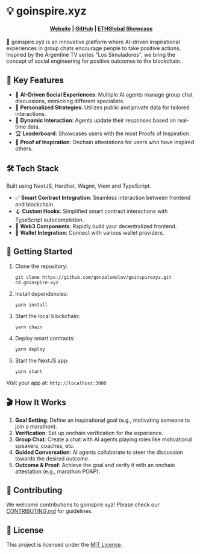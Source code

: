 # 💡 goinspire.xyz

<h4 align="center">
  <a href="https://goinspire.xyz">Website</a> |
  <a href="https://github.com/gonzalomelov/goinspirexyz">GitHub</a> |
  <a href="https://ethglobal.com/showcase/goinspire-xyz-yzvyj">ETHGlobal Showcase</a>
</h4>

🚀 goinspire.xyz is an innovative platform where AI-driven inspirational experiences in group chats encourage people to take positive actions. Inspired by the Argentine TV series "Los Simuladores", we bring the concept of social engineering for positive outcomes to the blockchain.

## 🌟 Key Features

- 🤖 **AI-Driven Social Experiences**: Multiple AI agents manage group chat discussions, mimicking different specialists.
- 🎯 **Personalized Strategies**: Utilizes public and private data for tailored interactions.
- 🔄 **Dynamic Interaction**: Agents update their responses based on real-time data.
- 🏆 **Leaderboard**: Showcases users with the most Proofs of Inspiration.
- 📜 **Proof of Inspiration**: Onchain attestations for users who have inspired others.

## 🛠 Tech Stack

Built using NextJS, Hardhat, Wagmi, Viem and TypeScript.

- ✅ **Smart Contract Integration**: Seamless interaction between frontend and blockchain.
- 🪝 **Custom Hooks**: Simplified smart contract interactions with TypeScript autocompletion.
- 🧱 **Web3 Components**: Rapidly build your decentralized frontend.
- 🔐 **Wallet Integration**: Connect with various wallet providers.

## 🚀 Getting Started

1. Clone the repository:
   ```
   git clone https://github.com/gonzalomelov/goinspirexyz.git
   cd goinspire-xyz
   ```

2. Install dependencies:
   ```
   yarn install
   ```

3. Start the local blockchain:
   ```
   yarn chain
   ```

4. Deploy smart contracts:
   ```
   yarn deploy
   ```

5. Start the NextJS app:
   ```
   yarn start
   ```

Visit your app at: `http://localhost:3000`

## 🎬 How It Works

1. **Goal Setting**: Define an inspirational goal (e.g., motivating someone to join a marathon).
2. **Verification**: Set up onchain verification for the experience.
3. **Group Chat**: Create a chat with AI agents playing roles like motivational speakers, coaches, etc.
4. **Guided Conversation**: AI agents collaborate to steer the discussion towards the desired outcome.
5. **Outcome & Proof**: Achieve the goal and verify it with an onchain attestation (e.g., marathon POAP).

## 🤝 Contributing

We welcome contributions to goinspire.xyz! Please check our [CONTRIBUTING.md](CONTRIBUTING.md) for guidelines.

## 📄 License

This project is licensed under the [MIT License](LICENSE).